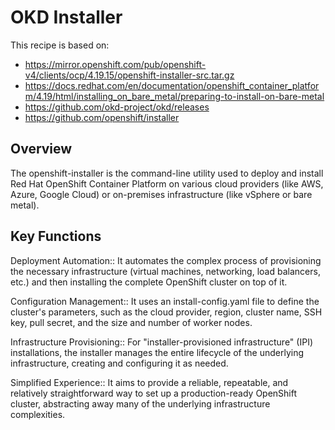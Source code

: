 # OKD Installer

This recipe is based on:
* https://mirror.openshift.com/pub/openshift-v4/clients/ocp/4.19.15/openshift-installer-src.tar.gz
* https://docs.redhat.com/en/documentation/openshift_container_platform/4.19/html/installing_on_bare_metal/preparing-to-install-on-bare-metal
* https://github.com/okd-project/okd/releases
* https://github.com/openshift/installer

## Overview

The openshift-installer is the command-line utility used to deploy and
install Red Hat OpenShift Container Platform on various cloud providers
(like AWS, Azure, Google Cloud) or
on-premises infrastructure (like vSphere or bare metal).

## Key Functions

Deployment Automation::
It automates the complex process of provisioning the necessary infrastructure
(virtual machines, networking, load balancers, etc.) and then installing the complete OpenShift cluster on top of it.

Configuration Management::
It uses an install-config.yaml file to define the cluster's parameters,
such as the cloud provider, region, cluster name, SSH key, pull secret, and the size and number of worker nodes.

Infrastructure Provisioning::
For "installer-provisioned infrastructure" (IPI) installations,
the installer manages the entire lifecycle of the underlying infrastructure, creating and configuring it as needed.

Simplified Experience::
It aims to provide a reliable, repeatable, and
relatively straightforward way to set up a production-ready OpenShift cluster,
abstracting away many of the underlying infrastructure complexities.
